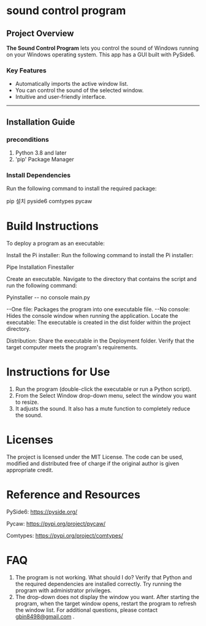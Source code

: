 # sound control program

## Project Overview 
**The Sound Control Program** lets you control the sound of Windows running on your Windows operating system. 
This app has a GUI built with PySide6.

### Key Features
- Automatically imports the active window list.
- You can control the sound of the selected window. 
- Intuitive and user-friendly interface.

---

## Installation Guide

### preconditions
1. Python 3.8 and later
2. 'pip' Package Manager

### Install Dependencies
Run the following command to install the required package:

pip 설치 pyside6 comtypes pycaw

# Build Instructions
To deploy a program as an executable:

Install the Pi installer: Run the following command to install the Pi installer:

Pipe Installation Finestaller

Create an executable. Navigate to the directory that contains the script and run the following command:

Pyinstaller -- no console main.py

--One file: Packages the program into one executable file.
--No console: Hides the console window when running the application.
Locate the executable: The executable is created in the dist folder within the project directory.

Distribution: Share the executable in the Deployment folder. Verify that the target computer meets the program's requirements.

# Instructions for Use

1. Run the program (double-click the executable or run a Python script).
2. From the Select Window drop-down menu, select the window you want to resize.
3. It adjusts the sound. It also has a mute function to completely reduce the sound. 

# Licenses
The project is licensed under the MIT License. The code can be used, modified and distributed free of charge if the original author is given appropriate credit.

# Reference and Resources

PySide6: https://pyside.org/

Pycaw: https://pypi.org/project/pycaw/

Comtypes: https://pypi.org/project/comtypes/

# FAQ
1. The program is not working. What should I do?
Verify that Python and the required dependencies are installed correctly.
Try running the program with administrator privileges.
2. The drop-down does not display the window you want.
After starting the program, when the target window opens, restart the program to refresh the window list.
For additional questions, please contact gbin8498@gmail.com .
